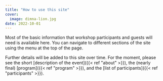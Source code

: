 ```yaml
---
title: "How to use this site"
cover:
  image: dimna-lion.jpg
date: 2022-10-01
---
```


Most of the basic information that workshop participants and guests will need is
available here. You can navigate to different sections of the site using the
menu at the top of the page.

<!--more-->

Further details will be added to this site over time. For the moment, please see
the short [description of the event]({{< ref "about" >}}), the (nearly final)
[program]({{< ref "program" >}}), and the [list of
participants]({{< ref "participants" >}}).
